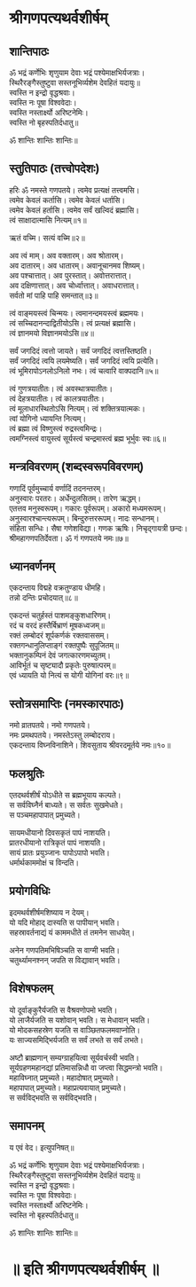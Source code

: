 # श्रीगणपत्यथर्वशीर्षम्

## शान्तिपाठः

ॐ भद्रं कर्णेभिः शृणुयाम देवाः भद्रं पश्येमाक्षभिर्यजत्राः।  
स्थिरैरङ्गैस्तुष्टुवा सस्तनूभिर्व्यशेम देवहितं यदायुः॥  
स्वस्ति न इन्द्रो वृद्धश्रवाः।  
स्वस्ति नः पूषा विश्ववेदाः।  
स्वस्ति नस्तार्क्ष्यो अरिष्टनेमिः।  
स्वस्ति नो बृहस्पतिर्दधातु॥  

ॐ शान्तिः शान्तिः शान्तिः॥

## स्तुतिपाठः (तत्त्वोपदेशः)

हरिः ॐ नमस्ते गणपतये। त्वमेव प्रत्यक्षं तत्त्वमसि।  
त्वमेव केवलं कर्तासि। त्वमेव केवलं धर्तासि।  
त्वमेव केवलं हर्तासि। त्वमेव सर्वं खल्विदं ब्रह्मासि।  
त्वं साक्षादात्मासि नित्यम्॥१॥

ऋतं वच्मि। सत्यं वच्मि॥२॥

अव त्वं माम्। अव वक्तारम्। अव श्रोतारम्।  
अव दातारम्। अव धातारम्। अवानूचानमव शिष्यम्।  
अव पश्चात्तात्। अव पुरस्तात्। अवोत्तरात्तात्।  
अव दक्षिणात्तात्। अव चोर्ध्वात्तात्। अवाधरात्तात्।  
सर्वतो मां पाहि पाहि समन्तात्॥३॥

त्वं वाङ्मयस्त्वं चिन्मयः। त्वमानन्दमयस्त्वं ब्रह्ममयः।  
त्वं सच्चिदानन्दाद्वितीयोऽसि। त्वं प्रत्यक्षं ब्रह्मासि।  
त्वं ज्ञानमयो विज्ञानमयोऽसि॥४॥

सर्वं जगदिदं त्वत्तो जायते। सर्वं जगदिदं त्वत्तस्तिष्ठति।  
सर्वं जगदिदं त्वयि लयमेष्यति। सर्वं जगदिदं त्वयि प्रत्येति।  
त्वं भूमिरापोऽनलोऽनिलो नभः। त्वं चत्वारि वाक्पदानि॥५॥

त्वं गुणत्रयातीतः। त्वं अवस्थात्रयातीतः।  
त्वं देहत्रयातीतः। त्वं कालत्रयातीतः।  
त्वं मूलाधारस्थितोऽसि नित्यम्। त्वं शक्तित्रयात्मकः।  
त्वां योगिनो ध्यायन्ति नित्यम्।  
त्वं ब्रह्मा त्वं विष्णुस्त्वं रुद्रस्त्वमिन्द्रः।  
त्वमग्निस्त्वं वायुस्त्वं सूर्यस्त्वं चन्द्रमास्त्वं ब्रह्म भूर्भुवः स्वः॥६॥

## मन्त्रविवरणम् (शब्दस्वरूपविवरणम्)

गणादिं पूर्वमुच्चार्य वर्णादिं तदनन्तरम्।  
अनुस्वारः परतरः। अर्धेन्दुलसितम्। तारेण ऋद्धम्।  
एतत्तव मनुस्वरूपम्। गकारः पूर्वरूपम्। अकारो मध्यमरूपम्।  
अनुस्वारश्चान्त्यरूपम्। बिन्दुरुत्तररूपम्। नादः सन्धानम्।  
संहिता सन्धिः। सैषा गणेशविद्या। गणक ऋषिः। निचृद्गायत्री छन्दः।  
श्रीमहागणपतिर्देवता। ॐ गं गणपतये नमः॥७॥


## ध्यानवर्णनम्

एकदन्ताय विद्महे वक्रतुण्डाय धीमहि।  
तन्नो दन्तिः प्रचोदयात्॥८॥

एकदन्तं चतुर्हस्तं पाशमङ्कुशधारिणम्।  
रदं च वरदं हस्तैर्बिभ्राणं मूषकध्वजम्॥  
रक्तं लम्बोदरं शूर्पकर्णकं रक्तवाससम्।  
रक्तगन्धानुलिप्ताङ्गं रक्तपुष्पैः सुपूजितम्॥  
भक्तानुकम्पिनं देवं जगत्कारणमच्युतम्।  
आविर्भूतं च सृष्ट्यादौ प्रकृतेः पुरुषात्परम्॥  
एवं ध्यायति यो नित्यं स योगी योगिनां वरः॥९॥

## स्तोत्रसमाप्तिः (नमस्कारपाठः)

नमो व्रातपतये। नमो गणपतये।  
नमः प्रमथपतये। नमस्तेऽस्तु लम्बोदराय।  
एकदन्ताय विघ्नविनाशिने। शिवसुताय श्रीवरदमूर्तये नमः॥१०॥

## फलश्रुतिः

एतदथर्वशीर्षं योऽधीते स ब्रह्मभूयाय कल्पते।  
स सर्वविघ्नैर्न बाध्यते। स सर्वतः सुखमेधते।  
स पञ्चमहापापात् प्रमुच्यते।

सायमधीयानो दिवसकृतं पापं नाशयति।  
प्रातरधीयानो रात्रिकृतं पापं नाशयति।  
सायं प्रातः प्रयुञ्जानः पापोऽपापो भवति।  
धर्मार्थकाममोक्षं च विन्दति।

## प्रयोगविधिः

इदमथर्वशीर्षमशिष्याय न देयम्।  
यो यदि मोहाद् दास्यति स पापीयान् भवति।  
सहस्रावर्तनाद्यं यं काममधीते तं तमनेन साधयेत्।

अनेन गणपतिमभिषिञ्चति स वाग्मी भवति।  
चतुर्थ्यामनश्नन् जपति स विद्यावान् भवति।

## विशेषफलम्

यो दूर्वाङ्कुरैर्यजति स वैश्रवणोपमो भवति।  
यो लाजैर्यजति स यशोवान् भवति। स मेधावान् भवति।  
यो मोदकसहस्रेण यजति स वाञ्छितफलमवाप्नोति।  
यः साज्यसमिद्भिर्यजति स सर्वं लभते स सर्वं लभते।

अष्टौ ब्राह्मणान् सम्यग्ग्राहयित्वा सूर्यवर्चस्वी भवति।  
सूर्यग्रहणमहानद्यां प्रतिमासन्निधौ वा जप्त्वा सिद्धमन्त्रो भवति।  
महाविघ्नात् प्रमुच्यते। महादोषात् प्रमुच्यते।  
महापापात् प्रमुच्यते। महाप्रत्यवायात् प्रमुच्यते।  
स सर्वविद्भवति स सर्वविद्भवति।

## समापनम्

य एवं वेद। इत्युपनिषत्॥

ॐ भद्रं कर्णेभिः शृणुयाम देवाः भद्रं पश्येमाक्षभिर्यजत्राः।  
स्थिरैरङ्गैस्तुष्टुवा सस्तनूभिर्व्यशेम देवहितं यदायुः॥  
स्वस्ति न इन्द्रो वृद्धश्रवाः।  
स्वस्ति नः पूषा विश्ववेदाः।  
स्वस्ति नस्तार्क्ष्यो अरिष्टनेमिः।  
स्वस्ति नो बृहस्पतिर्दधातु॥  

ॐ शान्तिः शान्तिः शान्तिः॥

# ॥ इति श्रीगणपत्यथर्वशीर्षम् ॥
